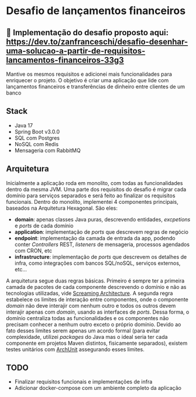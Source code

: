 # Desafio de lançamentos financeiros

## :rocket: Implementação do desafio proposto aqui: https://dev.to/zanfranceschi/desafio-desenhar-uma-solucao-a-partir-de-requisitos-lancamentos-financeiros-33g3

Mantive os mesmos requisitos e adicionei mais funcionalidades para enriquecer o projeto. O objetivo é criar uma aplicação
que lide com lançamentos financeiros e transferências de dinheiro entre clientes de um banco

## Stack
 - Java 17
 - Spring Boot v3.0.0
 - SQL com Postgres
 - NoSQL com Redis
 - Mensageria com RabbitMQ

## Arquitetura
Inicialmente a aplicação roda em monolito, com todas as funcionalidades dentro da mesma JVM. Uma parte dos requisitos do desafio
é migrar cada domínio para serviços separados e será feito ao finalizar os requisitos funcionais. Dentro do monolito, implementei
4 componentes principais, baseados na Arquitetura Hexagonal. São eles:

  - **domain**: apenas classes Java puras, descrevendo entidades, _excpetions_ e _ports_ de cada domínio
  - **application**: implementação de _ports_ que descrevem regras de negócio
  - **endpoint**: implementação da camada de entrada da app, podendo conter _Controllers_ REST, _listeners_ de mensageria, processos agendados com CRON, etc
  - **infrastructure**: implementação de _ports_ que descrevem os detalhes de infra, como integrações com bancos SQL/noSQL, serviços externos, etc...

A arquitetura segue duas regras básicas. Primeiro é sempre ter a primeira camada de pacotes de cada componente descrevendo o domínio 
e não as tecnologias utilizadas, vide [Screaming Architecture](https://blog.cleancoder.com/uncle-bob/2011/09/30/Screaming-Architecture.html). 
A segunda regra estabelece os limites de interação entre componentes, onde o componente _domain_ não deve interajir com nenhum outro e todos os outros devem 
interajir apenas com _domain_, usando as interfaces de _ports_. Dessa forma, o domínio centraliza todas as funcionalidades e os 
componentes não precisam conhecer a nenhum outro exceto o próprio domínio. Devido ao fato desses limites serem apenas
um acordo formal (para evitar complexidade, utilizei _packages_ do Java mas o ideal seria ter cada componente em projetos Maven 
distintos, fisicamente separados), existem testes unitários com [ArchUnit](https://www.archunit.org/) assegurando esses limites.

## TODO
 - Finalizar requisitos funcionais e implementações de infra
 - Adicionar docker-compose com um ambiente completo da aplicação